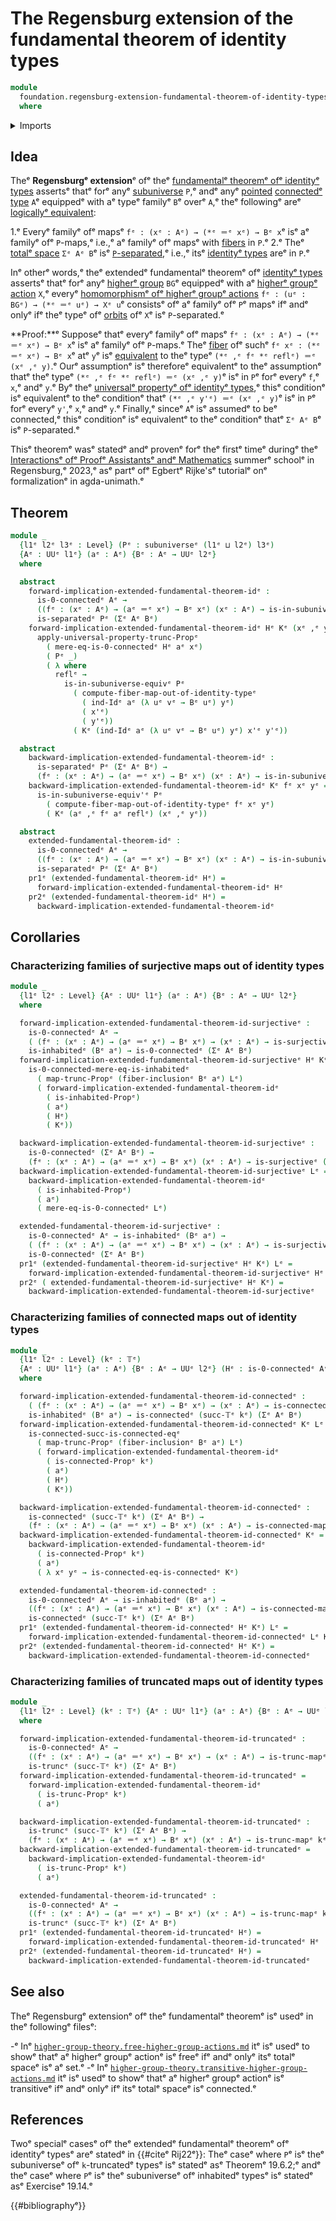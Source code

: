 # The Regensburg extension of the fundamental theorem of identity types

```agda
module
  foundation.regensburg-extension-fundamental-theorem-of-identity-typesᵉ
  where
```

<details><summary>Imports</summary>

```agda
open import foundation.0-connected-typesᵉ
open import foundation.connected-mapsᵉ
open import foundation.connected-typesᵉ
open import foundation.dependent-pair-typesᵉ
open import foundation.equivalencesᵉ
open import foundation.fiber-inclusionsᵉ
open import foundation.fibers-of-mapsᵉ
open import foundation.function-typesᵉ
open import foundation.functoriality-dependent-pair-typesᵉ
open import foundation.functoriality-propositional-truncationᵉ
open import foundation.functoriality-truncationᵉ
open import foundation.homotopiesᵉ
open import foundation.identity-typesᵉ
open import foundation.inhabited-typesᵉ
open import foundation.logical-equivalencesᵉ
open import foundation.propositional-truncationsᵉ
open import foundation.separated-typesᵉ
open import foundation.subuniversesᵉ
open import foundation.surjective-mapsᵉ
open import foundation.truncated-mapsᵉ
open import foundation.truncated-typesᵉ
open import foundation.truncation-levelsᵉ
open import foundation.universe-levelsᵉ
```

</details>

## Idea

Theᵉ **Regensburgᵉ extension**ᵉ ofᵉ theᵉ
[fundamentalᵉ theoremᵉ ofᵉ identityᵉ types](foundation.fundamental-theorem-of-identity-types.mdᵉ)
assertsᵉ thatᵉ forᵉ anyᵉ [subuniverse](foundation.subuniverses.mdᵉ) `P`,ᵉ andᵉ anyᵉ
[pointed](structured-types.pointed-types.mdᵉ)
[connectedᵉ type](foundation.connected-types.mdᵉ) `A`ᵉ equippedᵉ with aᵉ typeᵉ familyᵉ
`B`ᵉ overᵉ `A`,ᵉ theᵉ followingᵉ areᵉ
[logicallyᵉ equivalent](foundation.logical-equivalences.mdᵉ):

1.ᵉ Everyᵉ familyᵉ ofᵉ mapsᵉ `fᵉ : (xᵉ : Aᵉ) → (*ᵉ ＝ᵉ xᵉ) → Bᵉ x`ᵉ isᵉ aᵉ familyᵉ ofᵉ `P`-maps,ᵉ
   i.e.,ᵉ aᵉ familyᵉ ofᵉ mapsᵉ with [fibers](foundation-core.fibers-of-maps.mdᵉ) in
   `P`.ᵉ
2.ᵉ Theᵉ [totalᵉ space](foundation.dependent-pair-types.mdᵉ) `Σᵉ Aᵉ B`ᵉ isᵉ
   [`P`-separated](foundation.separated-types.md),ᵉ i.e.,ᵉ itsᵉ
   [identityᵉ types](foundation-core.identity-types.mdᵉ) areᵉ in `P`.ᵉ

Inᵉ otherᵉ words,ᵉ theᵉ extendedᵉ fundamentalᵉ theoremᵉ ofᵉ
[identityᵉ types](foundation-core.identity-types.mdᵉ) assertsᵉ thatᵉ forᵉ anyᵉ
[higherᵉ group](higher-group-theory.higher-groups.mdᵉ) `BG`ᵉ equippedᵉ with aᵉ
[higherᵉ groupᵉ action](higher-group-theory.higher-group-actions.mdᵉ) `X`,ᵉ everyᵉ
[homomorphismᵉ ofᵉ higherᵉ groupᵉ actions](higher-group-theory.homomorphisms-higher-group-actions.mdᵉ)
`fᵉ : (uᵉ : BGᵉ) → (*ᵉ ＝ᵉ uᵉ) → Xᵉ u`ᵉ consistsᵉ ofᵉ aᵉ familyᵉ ofᵉ `P`ᵉ mapsᵉ ifᵉ andᵉ onlyᵉ ifᵉ
theᵉ typeᵉ ofᵉ [orbits](higher-group-theory.orbits-higher-group-actions.mdᵉ) ofᵉ `X`ᵉ
isᵉ `P`-separated.ᵉ

**Proof:**ᵉ Supposeᵉ thatᵉ everyᵉ familyᵉ ofᵉ mapsᵉ `fᵉ : (xᵉ : Aᵉ) → (*ᵉ ＝ᵉ xᵉ) → Bᵉ x`ᵉ isᵉ aᵉ
familyᵉ ofᵉ `P`-maps.ᵉ Theᵉ [fiber](foundation-core.fibers-of-maps.mdᵉ) ofᵉ suchᵉ
`fᵉ xᵉ : (*ᵉ ＝ᵉ xᵉ) → Bᵉ x`ᵉ atᵉ `y`ᵉ isᵉ [equivalent](foundation-core.equivalences.mdᵉ)
to theᵉ typeᵉ `(*ᵉ ,ᵉ fᵉ *ᵉ reflᵉ) ＝ᵉ (xᵉ ,ᵉ y)`.ᵉ Ourᵉ assumptionᵉ isᵉ thereforeᵉ equivalentᵉ
to theᵉ assumptionᵉ thatᵉ theᵉ typeᵉ `(*ᵉ ,ᵉ fᵉ *ᵉ reflᵉ) ＝ᵉ (xᵉ ,ᵉ y)`ᵉ isᵉ in `P`ᵉ forᵉ everyᵉ
`f`,ᵉ `x`,ᵉ andᵉ `y`.ᵉ Byᵉ theᵉ
[universalᵉ propertyᵉ ofᵉ identityᵉ types](foundation.universal-property-identity-types.md),ᵉ
thisᵉ conditionᵉ isᵉ equivalentᵉ to theᵉ conditionᵉ thatᵉ `(*ᵉ ,ᵉ y'ᵉ) ＝ᵉ (xᵉ ,ᵉ y)`ᵉ isᵉ in
`P`ᵉ forᵉ everyᵉ `y'`,ᵉ `x`,ᵉ andᵉ `y`.ᵉ Finally,ᵉ sinceᵉ `A`ᵉ isᵉ assumedᵉ to beᵉ connected,ᵉ
thisᵉ conditionᵉ isᵉ equivalentᵉ to theᵉ conditionᵉ thatᵉ `Σᵉ Aᵉ B`ᵉ isᵉ `P`-separated.ᵉ

Thisᵉ theoremᵉ wasᵉ statedᵉ andᵉ provenᵉ forᵉ theᵉ firstᵉ timeᵉ duringᵉ theᵉ
[Interactionsᵉ ofᵉ Proofᵉ Assistantsᵉ andᵉ Mathematics](https://itp-school-2023.github.ioᵉ)
summerᵉ schoolᵉ in Regensburg,ᵉ 2023,ᵉ asᵉ partᵉ ofᵉ Egbertᵉ Rijke'sᵉ tutorialᵉ onᵉ
formalizationᵉ in agda-unimath.ᵉ

## Theorem

```agda
module _
  {l1ᵉ l2ᵉ l3ᵉ : Level} (Pᵉ : subuniverseᵉ (l1ᵉ ⊔ l2ᵉ) l3ᵉ)
  {Aᵉ : UUᵉ l1ᵉ} (aᵉ : Aᵉ) {Bᵉ : Aᵉ → UUᵉ l2ᵉ}
  where

  abstract
    forward-implication-extended-fundamental-theorem-idᵉ :
      is-0-connectedᵉ Aᵉ →
      ((fᵉ : (xᵉ : Aᵉ) → (aᵉ ＝ᵉ xᵉ) → Bᵉ xᵉ) (xᵉ : Aᵉ) → is-in-subuniverse-mapᵉ Pᵉ (fᵉ xᵉ)) →
      is-separatedᵉ Pᵉ (Σᵉ Aᵉ Bᵉ)
    forward-implication-extended-fundamental-theorem-idᵉ Hᵉ Kᵉ (xᵉ ,ᵉ yᵉ) (x'ᵉ ,ᵉ y'ᵉ) =
      apply-universal-property-trunc-Propᵉ
        ( mere-eq-is-0-connectedᵉ Hᵉ aᵉ xᵉ)
        ( Pᵉ _)
        ( λ where
          reflᵉ →
            is-in-subuniverse-equivᵉ Pᵉ
              ( compute-fiber-map-out-of-identity-typeᵉ
                ( ind-Idᵉ aᵉ (λ uᵉ vᵉ → Bᵉ uᵉ) yᵉ)
                ( x'ᵉ)
                ( y'ᵉ))
              ( Kᵉ (ind-Idᵉ aᵉ (λ uᵉ vᵉ → Bᵉ uᵉ) yᵉ) x'ᵉ y'ᵉ))

  abstract
    backward-implication-extended-fundamental-theorem-idᵉ :
      is-separatedᵉ Pᵉ (Σᵉ Aᵉ Bᵉ) →
      (fᵉ : (xᵉ : Aᵉ) → (aᵉ ＝ᵉ xᵉ) → Bᵉ xᵉ) (xᵉ : Aᵉ) → is-in-subuniverse-mapᵉ Pᵉ (fᵉ xᵉ)
    backward-implication-extended-fundamental-theorem-idᵉ Kᵉ fᵉ xᵉ yᵉ =
      is-in-subuniverse-equiv'ᵉ Pᵉ
        ( compute-fiber-map-out-of-identity-typeᵉ fᵉ xᵉ yᵉ)
        ( Kᵉ (aᵉ ,ᵉ fᵉ aᵉ reflᵉ) (xᵉ ,ᵉ yᵉ))

  abstract
    extended-fundamental-theorem-idᵉ :
      is-0-connectedᵉ Aᵉ →
      ((fᵉ : (xᵉ : Aᵉ) → (aᵉ ＝ᵉ xᵉ) → Bᵉ xᵉ) (xᵉ : Aᵉ) → is-in-subuniverse-mapᵉ Pᵉ (fᵉ xᵉ)) ↔ᵉ
      is-separatedᵉ Pᵉ (Σᵉ Aᵉ Bᵉ)
    pr1ᵉ (extended-fundamental-theorem-idᵉ Hᵉ) =
      forward-implication-extended-fundamental-theorem-idᵉ Hᵉ
    pr2ᵉ (extended-fundamental-theorem-idᵉ Hᵉ) =
      backward-implication-extended-fundamental-theorem-idᵉ
```

## Corollaries

### Characterizing families of surjective maps out of identity types

```agda
module _
  {l1ᵉ l2ᵉ : Level} {Aᵉ : UUᵉ l1ᵉ} (aᵉ : Aᵉ) {Bᵉ : Aᵉ → UUᵉ l2ᵉ}
  where

  forward-implication-extended-fundamental-theorem-id-surjectiveᵉ :
    is-0-connectedᵉ Aᵉ →
    ( (fᵉ : (xᵉ : Aᵉ) → (aᵉ ＝ᵉ xᵉ) → Bᵉ xᵉ) → (xᵉ : Aᵉ) → is-surjectiveᵉ (fᵉ xᵉ)) →
    is-inhabitedᵉ (Bᵉ aᵉ) → is-0-connectedᵉ (Σᵉ Aᵉ Bᵉ)
  forward-implication-extended-fundamental-theorem-id-surjectiveᵉ Hᵉ Kᵉ Lᵉ =
    is-0-connected-mere-eq-is-inhabitedᵉ
      ( map-trunc-Propᵉ (fiber-inclusionᵉ Bᵉ aᵉ) Lᵉ)
      ( forward-implication-extended-fundamental-theorem-idᵉ
        ( is-inhabited-Propᵉ)
        ( aᵉ)
        ( Hᵉ)
        ( Kᵉ))

  backward-implication-extended-fundamental-theorem-id-surjectiveᵉ :
    is-0-connectedᵉ (Σᵉ Aᵉ Bᵉ) →
    (fᵉ : (xᵉ : Aᵉ) → (aᵉ ＝ᵉ xᵉ) → Bᵉ xᵉ) (xᵉ : Aᵉ) → is-surjectiveᵉ (fᵉ xᵉ)
  backward-implication-extended-fundamental-theorem-id-surjectiveᵉ Lᵉ =
    backward-implication-extended-fundamental-theorem-idᵉ
      ( is-inhabited-Propᵉ)
      ( aᵉ)
      ( mere-eq-is-0-connectedᵉ Lᵉ)

  extended-fundamental-theorem-id-surjectiveᵉ :
    is-0-connectedᵉ Aᵉ → is-inhabitedᵉ (Bᵉ aᵉ) →
    ( (fᵉ : (xᵉ : Aᵉ) → (aᵉ ＝ᵉ xᵉ) → Bᵉ xᵉ) → (xᵉ : Aᵉ) → is-surjectiveᵉ (fᵉ xᵉ)) ↔ᵉ
    is-0-connectedᵉ (Σᵉ Aᵉ Bᵉ)
  pr1ᵉ (extended-fundamental-theorem-id-surjectiveᵉ Hᵉ Kᵉ) Lᵉ =
    forward-implication-extended-fundamental-theorem-id-surjectiveᵉ Hᵉ Lᵉ Kᵉ
  pr2ᵉ ( extended-fundamental-theorem-id-surjectiveᵉ Hᵉ Kᵉ) =
    backward-implication-extended-fundamental-theorem-id-surjectiveᵉ
```

### Characterizing families of connected maps out of identity types

```agda
module _
  {l1ᵉ l2ᵉ : Level} (kᵉ : 𝕋ᵉ)
  {Aᵉ : UUᵉ l1ᵉ} (aᵉ : Aᵉ) {Bᵉ : Aᵉ → UUᵉ l2ᵉ} (Hᵉ : is-0-connectedᵉ Aᵉ)
  where

  forward-implication-extended-fundamental-theorem-id-connectedᵉ :
    ( (fᵉ : (xᵉ : Aᵉ) → (aᵉ ＝ᵉ xᵉ) → Bᵉ xᵉ) → (xᵉ : Aᵉ) → is-connected-mapᵉ kᵉ (fᵉ xᵉ)) →
    is-inhabitedᵉ (Bᵉ aᵉ) → is-connectedᵉ (succ-𝕋ᵉ kᵉ) (Σᵉ Aᵉ Bᵉ)
  forward-implication-extended-fundamental-theorem-id-connectedᵉ Kᵉ Lᵉ =
    is-connected-succ-is-connected-eqᵉ
      ( map-trunc-Propᵉ (fiber-inclusionᵉ Bᵉ aᵉ) Lᵉ)
      ( forward-implication-extended-fundamental-theorem-idᵉ
        ( is-connected-Propᵉ kᵉ)
        ( aᵉ)
        ( Hᵉ)
        ( Kᵉ))

  backward-implication-extended-fundamental-theorem-id-connectedᵉ :
    is-connectedᵉ (succ-𝕋ᵉ kᵉ) (Σᵉ Aᵉ Bᵉ) →
    (fᵉ : (xᵉ : Aᵉ) → (aᵉ ＝ᵉ xᵉ) → Bᵉ xᵉ) (xᵉ : Aᵉ) → is-connected-mapᵉ kᵉ (fᵉ xᵉ)
  backward-implication-extended-fundamental-theorem-id-connectedᵉ Kᵉ =
    backward-implication-extended-fundamental-theorem-idᵉ
      ( is-connected-Propᵉ kᵉ)
      ( aᵉ)
      ( λ xᵉ yᵉ → is-connected-eq-is-connectedᵉ Kᵉ)

  extended-fundamental-theorem-id-connectedᵉ :
    is-0-connectedᵉ Aᵉ → is-inhabitedᵉ (Bᵉ aᵉ) →
    ((fᵉ : (xᵉ : Aᵉ) → (aᵉ ＝ᵉ xᵉ) → Bᵉ xᵉ) (xᵉ : Aᵉ) → is-connected-mapᵉ kᵉ (fᵉ xᵉ)) ↔ᵉ
    is-connectedᵉ (succ-𝕋ᵉ kᵉ) (Σᵉ Aᵉ Bᵉ)
  pr1ᵉ (extended-fundamental-theorem-id-connectedᵉ Hᵉ Kᵉ) Lᵉ =
    forward-implication-extended-fundamental-theorem-id-connectedᵉ Lᵉ Kᵉ
  pr2ᵉ (extended-fundamental-theorem-id-connectedᵉ Hᵉ Kᵉ) =
    backward-implication-extended-fundamental-theorem-id-connectedᵉ
```

### Characterizing families of truncated maps out of identity types

```agda
module _
  {l1ᵉ l2ᵉ : Level} (kᵉ : 𝕋ᵉ) {Aᵉ : UUᵉ l1ᵉ} (aᵉ : Aᵉ) {Bᵉ : Aᵉ → UUᵉ l2ᵉ}
  where

  forward-implication-extended-fundamental-theorem-id-truncatedᵉ :
    is-0-connectedᵉ Aᵉ →
    ((fᵉ : (xᵉ : Aᵉ) → (aᵉ ＝ᵉ xᵉ) → Bᵉ xᵉ) → (xᵉ : Aᵉ) → is-trunc-mapᵉ kᵉ (fᵉ xᵉ)) →
    is-truncᵉ (succ-𝕋ᵉ kᵉ) (Σᵉ Aᵉ Bᵉ)
  forward-implication-extended-fundamental-theorem-id-truncatedᵉ =
    forward-implication-extended-fundamental-theorem-idᵉ
      ( is-trunc-Propᵉ kᵉ)
      ( aᵉ)

  backward-implication-extended-fundamental-theorem-id-truncatedᵉ :
    is-truncᵉ (succ-𝕋ᵉ kᵉ) (Σᵉ Aᵉ Bᵉ) →
    (fᵉ : (xᵉ : Aᵉ) → (aᵉ ＝ᵉ xᵉ) → Bᵉ xᵉ) (xᵉ : Aᵉ) → is-trunc-mapᵉ kᵉ (fᵉ xᵉ)
  backward-implication-extended-fundamental-theorem-id-truncatedᵉ =
    backward-implication-extended-fundamental-theorem-idᵉ
      ( is-trunc-Propᵉ kᵉ)
      ( aᵉ)

  extended-fundamental-theorem-id-truncatedᵉ :
    is-0-connectedᵉ Aᵉ →
    ((fᵉ : (xᵉ : Aᵉ) → (aᵉ ＝ᵉ xᵉ) → Bᵉ xᵉ) (xᵉ : Aᵉ) → is-trunc-mapᵉ kᵉ (fᵉ xᵉ)) ↔ᵉ
    is-truncᵉ (succ-𝕋ᵉ kᵉ) (Σᵉ Aᵉ Bᵉ)
  pr1ᵉ (extended-fundamental-theorem-id-truncatedᵉ Hᵉ) =
    forward-implication-extended-fundamental-theorem-id-truncatedᵉ Hᵉ
  pr2ᵉ (extended-fundamental-theorem-id-truncatedᵉ Hᵉ) =
    backward-implication-extended-fundamental-theorem-id-truncatedᵉ
```

## See also

Theᵉ Regensburgᵉ extensionᵉ ofᵉ theᵉ fundamentalᵉ theoremᵉ isᵉ usedᵉ in theᵉ followingᵉ
filesᵉ:

-ᵉ Inᵉ
  [`higher-group-theory.free-higher-group-actions.md`](higher-group-theory.free-higher-group-actions.mdᵉ)
  itᵉ isᵉ usedᵉ to showᵉ thatᵉ aᵉ higherᵉ groupᵉ actionᵉ isᵉ freeᵉ ifᵉ andᵉ onlyᵉ itsᵉ totalᵉ
  spaceᵉ isᵉ aᵉ set.ᵉ
-ᵉ Inᵉ
  [`higher-group-theory.transitive-higher-group-actions.md`](higher-group-theory.transitive-higher-group-actions.mdᵉ)
  itᵉ isᵉ usedᵉ to showᵉ thatᵉ aᵉ higherᵉ groupᵉ actionᵉ isᵉ transitiveᵉ ifᵉ andᵉ onlyᵉ ifᵉ itsᵉ
  totalᵉ spaceᵉ isᵉ connected.ᵉ

## References

Twoᵉ specialᵉ casesᵉ ofᵉ theᵉ extendedᵉ fundamentalᵉ theoremᵉ ofᵉ identityᵉ typesᵉ areᵉ
statedᵉ in {{#citeᵉ Rij22ᵉ}}: Theᵉ caseᵉ where `P`ᵉ isᵉ theᵉ subuniverseᵉ ofᵉ
`k`-truncatedᵉ typesᵉ isᵉ statedᵉ asᵉ Theoremᵉ 19.6.2;ᵉ andᵉ theᵉ caseᵉ where `P`ᵉ isᵉ theᵉ
subuniverseᵉ ofᵉ inhabitedᵉ typesᵉ isᵉ statedᵉ asᵉ Exerciseᵉ 19.14.ᵉ

{{#bibliographyᵉ}}